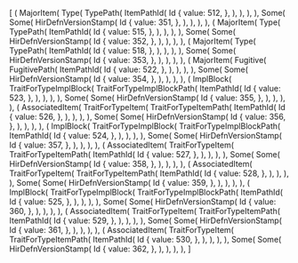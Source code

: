 [
    (
        MajorItem(
            Type(
                TypePath(
                    ItemPathId(
                        Id {
                            value: 512,
                        },
                    ),
                ),
            ),
        ),
        Some(
            Some(
                HirDefnVersionStamp(
                    Id {
                        value: 351,
                    },
                ),
            ),
        ),
    ),
    (
        MajorItem(
            Type(
                TypePath(
                    ItemPathId(
                        Id {
                            value: 515,
                        },
                    ),
                ),
            ),
        ),
        Some(
            Some(
                HirDefnVersionStamp(
                    Id {
                        value: 352,
                    },
                ),
            ),
        ),
    ),
    (
        MajorItem(
            Type(
                TypePath(
                    ItemPathId(
                        Id {
                            value: 518,
                        },
                    ),
                ),
            ),
        ),
        Some(
            Some(
                HirDefnVersionStamp(
                    Id {
                        value: 353,
                    },
                ),
            ),
        ),
    ),
    (
        MajorItem(
            Fugitive(
                FugitivePath(
                    ItemPathId(
                        Id {
                            value: 522,
                        },
                    ),
                ),
            ),
        ),
        Some(
            Some(
                HirDefnVersionStamp(
                    Id {
                        value: 354,
                    },
                ),
            ),
        ),
    ),
    (
        ImplBlock(
            TraitForTypeImplBlock(
                TraitForTypeImplBlockPath(
                    ItemPathId(
                        Id {
                            value: 523,
                        },
                    ),
                ),
            ),
        ),
        Some(
            Some(
                HirDefnVersionStamp(
                    Id {
                        value: 355,
                    },
                ),
            ),
        ),
    ),
    (
        AssociatedItem(
            TraitForTypeItem(
                TraitForTypeItemPath(
                    ItemPathId(
                        Id {
                            value: 526,
                        },
                    ),
                ),
            ),
        ),
        Some(
            Some(
                HirDefnVersionStamp(
                    Id {
                        value: 356,
                    },
                ),
            ),
        ),
    ),
    (
        ImplBlock(
            TraitForTypeImplBlock(
                TraitForTypeImplBlockPath(
                    ItemPathId(
                        Id {
                            value: 524,
                        },
                    ),
                ),
            ),
        ),
        Some(
            Some(
                HirDefnVersionStamp(
                    Id {
                        value: 357,
                    },
                ),
            ),
        ),
    ),
    (
        AssociatedItem(
            TraitForTypeItem(
                TraitForTypeItemPath(
                    ItemPathId(
                        Id {
                            value: 527,
                        },
                    ),
                ),
            ),
        ),
        Some(
            Some(
                HirDefnVersionStamp(
                    Id {
                        value: 358,
                    },
                ),
            ),
        ),
    ),
    (
        AssociatedItem(
            TraitForTypeItem(
                TraitForTypeItemPath(
                    ItemPathId(
                        Id {
                            value: 528,
                        },
                    ),
                ),
            ),
        ),
        Some(
            Some(
                HirDefnVersionStamp(
                    Id {
                        value: 359,
                    },
                ),
            ),
        ),
    ),
    (
        ImplBlock(
            TraitForTypeImplBlock(
                TraitForTypeImplBlockPath(
                    ItemPathId(
                        Id {
                            value: 525,
                        },
                    ),
                ),
            ),
        ),
        Some(
            Some(
                HirDefnVersionStamp(
                    Id {
                        value: 360,
                    },
                ),
            ),
        ),
    ),
    (
        AssociatedItem(
            TraitForTypeItem(
                TraitForTypeItemPath(
                    ItemPathId(
                        Id {
                            value: 529,
                        },
                    ),
                ),
            ),
        ),
        Some(
            Some(
                HirDefnVersionStamp(
                    Id {
                        value: 361,
                    },
                ),
            ),
        ),
    ),
    (
        AssociatedItem(
            TraitForTypeItem(
                TraitForTypeItemPath(
                    ItemPathId(
                        Id {
                            value: 530,
                        },
                    ),
                ),
            ),
        ),
        Some(
            Some(
                HirDefnVersionStamp(
                    Id {
                        value: 362,
                    },
                ),
            ),
        ),
    ),
]